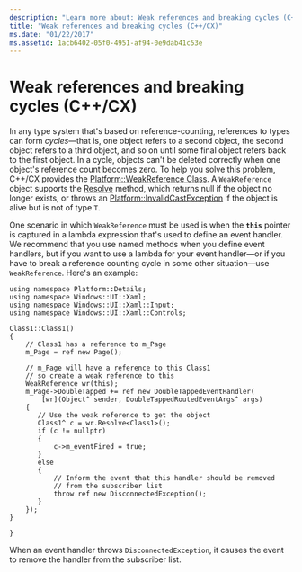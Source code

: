 ```yaml
---
description: "Learn more about: Weak references and breaking cycles (C++/CX)"
title: "Weak references and breaking cycles (C++/CX)"
ms.date: "01/22/2017"
ms.assetid: 1acb6402-05f0-4951-af94-0e9dab41c53e
---
```

# Weak references and breaking cycles (C++/CX)

In any type system that's based on reference-counting, references to types can form *cycles*—that is, one object refers to a second object, the second object refers to a third object, and so on until some final object refers back to the first object. In a cycle, objects can't be deleted correctly when one object's reference count becomes zero. To help you solve this problem, C++/CX provides the [Platform::WeakReference Class](../cppcx/platform-weakreference-class.md). A `WeakReference` object supports the [Resolve](../cppcx/platform-weakreference-class.md#resolve) method, which returns null if the object no longer exists, or throws an [Platform::InvalidCastException](../cppcx/platform-invalidcastexception-class.md) if the object is alive but is not of type `T`.

One scenario in which `WeakReference` must be used is when the **`this`** pointer is captured in a lambda expression that's used to define an event handler. We recommend that you use named methods when you define event handlers, but if you want to use a lambda for your event handler—or if you have to break a reference counting cycle in some other situation—use `WeakReference`. Here's an example:

```
using namespace Platform::Details;
using namespace Windows::UI::Xaml;
using namespace Windows::UI::Xaml::Input;
using namespace Windows::UI::Xaml::Controls;

Class1::Class1()
{
    // Class1 has a reference to m_Page
    m_Page = ref new Page();

    // m_Page will have a reference to this Class1
    // so create a weak reference to this
    WeakReference wr(this);
    m_Page->DoubleTapped += ref new DoubleTappedEventHandler(
        [wr](Object^ sender, DoubleTappedRoutedEventArgs^ args)
    {
       // Use the weak reference to get the object
       Class1^ c = wr.Resolve<Class1>();
       if (c != nullptr)
       {
           c->m_eventFired = true;
       }
       else
       {
           // Inform the event that this handler should be removed
           // from the subscriber list
           throw ref new DisconnectedException();
       }
    });
}

}
```

When an event handler throws `DisconnectedException`, it causes the event to remove the handler from the subscriber list.
